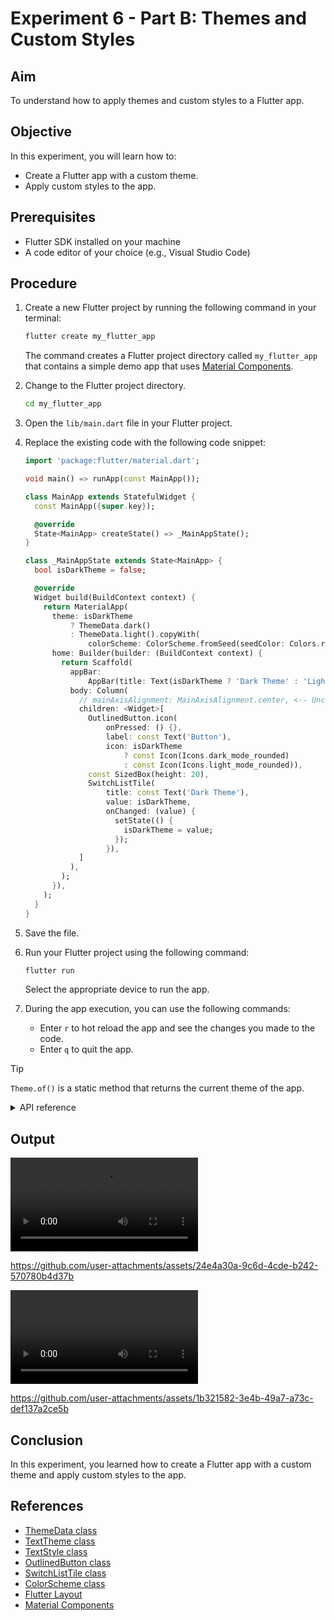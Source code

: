 # Experiment 6 - Part B:  **Themes and Custom Styles**

## Aim
To understand how to apply themes and custom styles to a Flutter app.

## Objective
In this experiment, you will learn how to:
- Create a Flutter app with a custom theme.
- Apply custom styles to the app.

## Prerequisites
- Flutter SDK installed on your machine
- A code editor of your choice (e.g., Visual Studio Code)

## Procedure

1. Create a new Flutter project by running the following command in your terminal:
    ```cmd
    flutter create my_flutter_app
    ```
    The command creates a Flutter project directory called `my_flutter_app` that contains a simple demo app that uses [Material Components](https://m3.material.io/components).

2. Change to the Flutter project directory.
    ```cmd
    cd my_flutter_app
    ```
3. Open the `lib/main.dart` file in your Flutter project.

4. Replace the existing code with the following code snippet:
    ```dart
    import 'package:flutter/material.dart';

    void main() => runApp(const MainApp());

    class MainApp extends StatefulWidget {
      const MainApp({super.key});

      @override
      State<MainApp> createState() => _MainAppState();
    }

    class _MainAppState extends State<MainApp> {
      bool isDarkTheme = false;

      @override
      Widget build(BuildContext context) {
        return MaterialApp(
          theme: isDarkTheme
              ? ThemeData.dark()
              : ThemeData.light().copyWith(
                  colorScheme: ColorScheme.fromSeed(seedColor: Colors.redAccent)),
          home: Builder(builder: (BuildContext context) {
            return Scaffold(
              appBar:
                  AppBar(title: Text(isDarkTheme ? 'Dark Theme' : 'Light Theme')),
              body: Column(
                // mainAxisAlignment: MainAxisAlignment.center, <-- Uncomment to center the widgets
                children: <Widget>[
                  OutlinedButton.icon(
                      onPressed: () {},
                      label: const Text('Button'),
                      icon: isDarkTheme
                          ? const Icon(Icons.dark_mode_rounded)
                          : const Icon(Icons.light_mode_rounded)),
                  const SizedBox(height: 20),
                  SwitchListTile(
                      title: const Text('Dark Theme'),
                      value: isDarkTheme,
                      onChanged: (value) {
                        setState(() {
                          isDarkTheme = value;
                        });
                      }),
                ]
              ),
            );
          }),
        );
      }
    }
    ```

5. Save the file.

6. Run your Flutter project using the following command:
    ```cmd
    flutter run
    ```
    Select the appropriate device to run the app.

7. During the app execution, you can use the following commands:
    - Enter `r` to hot reload the app and see the changes you made to the code.
    - Enter `q` to quit the app.

> [!TIP]
> `Theme.of()` is a static method that returns the current theme of the app.
> <details><summary>API reference</summary>
> 
> The data from the closest `Theme` instance that encloses the given
> context.
> 
> If the given context is enclosed in a `Localizations` widget providing
> `MaterialLocalizations`, the returned data is localized according to the
> nearest available `MaterialLocalizations`.
> 
> Defaults to `ThemeData.fallback` if there is no `Theme` in the given
> build context.
> 
> Typical usage is as follows:
> 
> ```dart
> @override
> Widget build(BuildContext context) {
> return Text(
>     'Example',
>     style: Theme.of(context).textTheme.titleLarge,
> );
> }
> ```
> 
> When the `Theme` is actually created in the same `build` function
> (possibly indirectly, e.g. as part of a [MaterialApp]), the `context`
> argument to the `build` function can't be used to find the `Theme` (since
> it's "above" the widget being returned). In such cases, the following
> technique with a `Builder` can be used to provide a new scope with a
> `BuildContext` that is "under" the `Theme`:
> 
> ```dart
> @override
> Widget build(BuildContext context) {
> return MaterialApp(
>     theme: ThemeData.light(),
>     home: Builder(
>     // Create an inner BuildContext so that we can refer to
>     // the Theme with Theme.of().
>     builder: (BuildContext context) {
>         return Center(
>         child: Text(
>             'Example',
>             style: Theme.of(context).textTheme.titleLarge,
>         ),
>         );
>     },
>     ),
> );
> }
> ```
> </details>

## Output
<video controls src="exp_6_b_output.mp4" title="Windows App"></video>

https://github.com/user-attachments/assets/24e4a30a-9c6d-4cde-b242-570780b4d37b


<video controls src="exp_6_b_output_2.mp4" title="Android"></video>

https://github.com/user-attachments/assets/1b321582-3e4b-49a7-a73c-def137a2ce5b




## Conclusion
In this experiment, you learned how to create a Flutter app with a custom theme and apply custom styles to the app.

## References
- [ThemeData class](https://api.flutter.dev/flutter/material/ThemeData-class.html)
- [TextTheme class](https://api.flutter.dev/flutter/material/TextTheme-class.html)
- [TextStyle class](https://api.flutter.dev/flutter/painting/TextStyle-class.html)
- [OutlinedButton class](https://api.flutter.dev/flutter/material/OutlinedButton-class.html)
- [SwitchListTile class](https://api.flutter.dev/flutter/material/SwitchListTile-class.html)
- [ColorScheme class](https://api.flutter.dev/flutter/material/ColorScheme-class.html)
- [Flutter Layout](https://docs.flutter.dev/ui/layout)
- [Material Components](https://m3.material.io/components)
